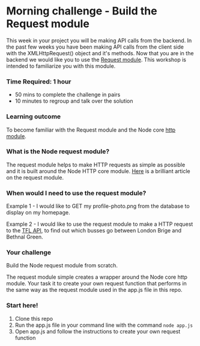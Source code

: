 # Morning challenge - Build the Request module
This week in your project you will be making API calls from the backend. In the past few weeks you have been making API calls from the client side with the XMLHttpRequest() object and it's methods. Now that you are in the backend we would like you to use the [Request module](https://www.npmjs.com/package/request). This workshop is intended to familiarize you with this module. 

### Time Required: 1 hour
  - 50 mins to complete the challenge in pairs
  - 10 minutes to regroup and talk over the solution
  
### Learning outcome
To become familiar with the Request module and the Node core [http module](https://nodejs.org/api/http.html).

### What is the Node request module?
The request module helps to make HTTP requests as simple as possible and it is built around the Node HTTP core module. [Here](http://stackabuse.com/the-node-js-request-module/) is a brilliant article on the request module. 

### When would I need to use the request module? 
Example 1 - I would like to GET my profile-photo.png from the database to display on my homepage. 

Example 2 - I would like to use the request module to make a HTTP request to the [TFL API](https://api.tfl.gov.uk/), to find out which busses go between London Brige and Bethnal Green. 

### Your challenge 
Build the Node request module from scratch.

The request module simple creates a wrapper around the Node core http module. Your task it to create your own request function that performs in the same way as the request module used in the app.js file in this repo.

### Start here!
1) Clone this repo
2) Run the app.js file in your command line with the command `node app.js`
3) Open app.js and follow the instructions to create your own request function

